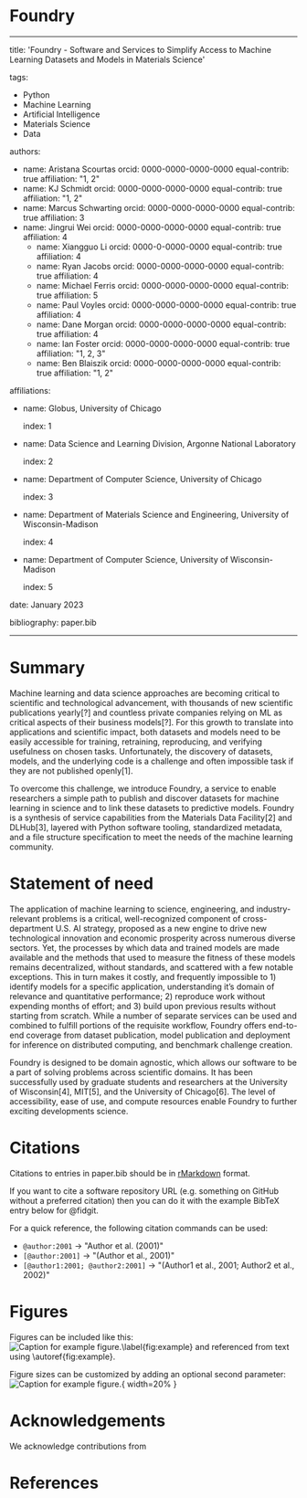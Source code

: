 # Foundry

---
title: 'Foundry - Software and Services to Simplify Access to Machine
Learning Datasets and Models in Materials Science'

tags:
  - Python
  - Machine Learning
  - Artificial Intelligence
  - Materials Science
  - Data

<!-- to do: 
Update authors with ORCID ID's
fill out the equal-contrib part. There are other selections to choose from
-->

authors:
  - name: Aristana Scourtas
    orcid: 0000-0000-0000-0000
    equal-contrib: true
    affiliation: "1, 2"
  - name: KJ Schmidt
    orcid: 0000-0000-0000-0000
    equal-contrib: true 
    affiliation: "1, 2"
  - name: Marcus Schwarting
    orcid: 0000-0000-0000-0000
    equal-contrib: true
    affiliation: 3
  - name: Jingrui Wei
    orcid: 0000-0000-0000-0000
    equal-contrib: true
    affiliation: 4  
    - name: Xiangguo Li
    orcid: 0000-0-0000-0000
    equal-contrib: true
    affiliation: 4  
    - name: Ryan Jacobs
    orcid: 0000-0000-0000-0000
    equal-contrib: true
    affiliation: 4 
    - name: Michael Ferris
    orcid: 0000-0000-0000-0000
    equal-contrib: true
    affiliation: 5  
    - name: Paul Voyles
    orcid: 0000-0000-0000-0000
    equal-contrib: true
    affiliation: 4
     - name: Dane Morgan
    orcid: 0000-0000-0000-0000
    equal-contrib: true
    affiliation: 4
     - name: Ian Foster
    orcid: 0000-0000-0000-0000
    equal-contrib: true
    affiliation: "1, 2, 3"
     - name: Ben Blaiszik
    orcid: 0000-0000-0000-0000
    equal-contrib: true
    affiliation: "1, 2"

affiliations:
 - name: Globus, University of Chicago
   
   index: 1

 - name: Data Science and Learning Division, Argonne National Laboratory
   
   index: 2

 - name: Department of Computer Science, University of Chicago
   
   index: 3

 - name: Department of Materials Science and Engineering, University of Wisconsin-Madison
   
   index: 4

 - name: Department of Computer Science, University of Wisconsin-Madison
   
   index: 5

date: January 2023

bibliography: paper.bib

---

# Summary

Machine learning and data science approaches are becoming critical to scientific and technological
advancement, with thousands of new scientific publications yearly[?] and countless private companies relying on ML as critical aspects of their business models[?]. For this growth to translate into applications
and scientific impact, both datasets and models need to be easily accessible for training, retraining, reproducing, and verifying usefulness on chosen tasks. Unfortunately, the discovery of datasets, models,
and the underlying code is a challenge and often impossible task if they are not published openly[1].

To overcome this challenge, we introduce Foundry, a service to enable researchers a simple path to publish
and discover datasets for machine learning in science and to link these datasets to predictive models.
Foundry is a synthesis of service capabilities from the Materials Data Facility[2] and DLHub[3], layered
with Python software tooling, standardized metadata, and a file structure specification to meet the
needs of the machine learning community.

# Statement of need

The application of machine learning to science, engineering, and industry-relevant problems is a critical, well-recognized component of cross-department U.S. AI strategy, proposed as a new engine to
drive new technological innovation and economic prosperity across numerous diverse sectors. Yet, the
processes by which data and trained models are made available and the methods that used to measure
the fitness of these models remains decentralized, without standards, and scattered with a few notable
exceptions. This in turn makes it costly, and frequently impossible to 1)
identify models for a specific application, understanding it’s domain of relevance and quantitative 
performance; 2) reproduce work without expending months of effort; and 3) build upon previous results
without starting from scratch. While a number of separate services can be used and combined to fulfill
portions of the requisite workflow, Foundry offers end-to-end coverage from dataset publication,
model publication and deployment for inference on distributed computing, and benchmark challenge
creation.

Foundry is designed to be domain agnostic,
which allows our software to be a part of solving problems across scientific domains.
It has been successfully used by graduate students and researchers at the University of Wisconsin[4], MIT[5], and
the University of Chicago[6].
The level of accessibility, ease of use, and compute resources enable Foundry to further
exciting developments science.


# Citations

<!-- Notes to be organized before putting it all in the bib:

1. Reproducibility standards for machine learning in the life sciences

  Maybe also: 
  D. Morgan and R. Jacobs, “Opportunities and challenges for machine learning in materials science,”
  Annual Review of Materials Research, vol. 50, pp. 71–103, 2020

2. MDF paper(s) - 
  B. Blaiszik, L. Ward, M. Schwarting, J. Gaff, R. Chard, D. Pike, K. Chard, and I. Foster, “A data ecosys-
  tem to support machine learning in materials science,” MRS Communications, vol. 9, no. 4, pp. 1125–
  1133, 2019

  B. Blaiszik, K. Chard, J. Pruyne, R. Ananthakrishnan, S. Tuecke, and I. Foster, “The Materials Data
  Facility: Data services to advance materials science research,” Journal of Materials, 2016.

3. DLHub paper - 
  Z. Li, R. Chard, L. Ward, K. Chard, T. J. Skluzacek, Y. Babuji, A. Woodard, S. Tuecke, B. Blaiszik,
  and M. J. Franklin, “DLHub: Simplifying publication, discovery, and use of machine learning models in
  science,” Journal of Parallel and Distributed Computing, vol. 147, pp. 64–76, 2021.

4. UW paper (bandgaps or atom position finding) - 
  J. Wei, B. Blaiszik, D. Morgan, and P. Voyles, “Benchmark tests of atom-locating CNN models with a
  consistent dataset,” Microscopy and Microanalysis, vol. 27, no. S1, pp. 2518–2520, 2021.

  X.-G. Li, B. Blaiszik, M. E. Schwarting, R. Jacobs, A. Scourtas, K. Schmidt, P. M. Voyles, and D. Mor-
  gan, “Graph network based deep learning of bandgaps,” The Journal of Chemical Physics, vol. 155,
  no. 15, p. 154702, 2021

5. Zeolite paper

6. ?  

-->


Citations to entries in paper.bib should be in
[rMarkdown](http://rmarkdown.rstudio.com/authoring_bibliographies_and_citations.html)
format.

If you want to cite a software repository URL (e.g. something on GitHub without a preferred
citation) then you can do it with the example BibTeX entry below for @fidgit.

For a quick reference, the following citation commands can be used:
- `@author:2001`  ->  "Author et al. (2001)"
- `[@author:2001]` -> "(Author et al., 2001)"
- `[@author1:2001; @author2:2001]` -> "(Author1 et al., 2001; Author2 et al., 2002)"

# Figures

Figures can be included like this:
![Caption for example figure.\label{fig:example}](figure.png)
and referenced from text using \autoref{fig:example}.

Figure sizes can be customized by adding an optional second parameter:
![Caption for example figure.](figure.png){ width=20% }

# Acknowledgements

We acknowledge contributions from 

# References
